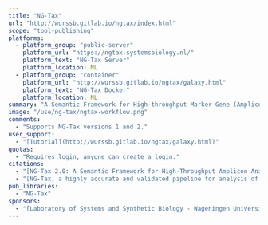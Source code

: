 ```yaml
---
title: "NG-Tax"
url: "http://wurssb.gitlab.io/ngtax/index.html"
scope: "tool-publishing"
platforms:
  - platform_group: "public-server"
    platform_url: "https://ngtax.systemsbiology.nl/"
    platform_text: "NG-Tax Server"
    platform_location: NL
  - platform_group: "container"
    platform_url: "http://wurssb.gitlab.io/ngtax/galaxy.html"
    platform_text: "NG-Tax Docker"
    platform_location: NL
summary: "A Semantic Framework for High-throughput Marker Gene (Amplicon) Analysis"
image: "/use/ng-tax/ngtax-workflow.png"
comments:
  - "Supports NG-Tax versions 1 and 2."
user_support:
  - "[Tutorial](http://wurssb.gitlab.io/ngtax/galaxy.html)"
quotas:
  - "Requires login, anyone can create a login."
citations:
  - "[NG-Tax 2.0: A Semantic Framework for High-Throughput Amplicon Analysis](https://doi.org/10.3389/fgene.2019.01366), Wasin Poncheewin, Gerben D. A. Hermes, Jesse C. J. van Dam, Jasper J. Koehorst, Hauke Smidt and Peter J. Schaap, *Frontiers in Genetics*, 23 January 2020"
  - "[NG-Tax, a highly accurate and validated pipeline for analysis of 16S rRNA amplicons from complex biomes](https://doi.org/10.12688/f1000research.9227.2), Ramiro-Garcia J, Hermes GDA, Giatsis C et al. *F1000Research* 2018, 5:1791 "
pub_libraries:
  - "NG-Tax"
sponsors:
  - "[Laboratory of Systems and Synthetic Biology - Wageningen University & Research](https://www.wur.nl/en/Research-Results/Chair-groups/Agrotechnology-and-Food-Sciences/Laboratory-of-Systems-and-Synthetic-Biology.htm)"
---
```

